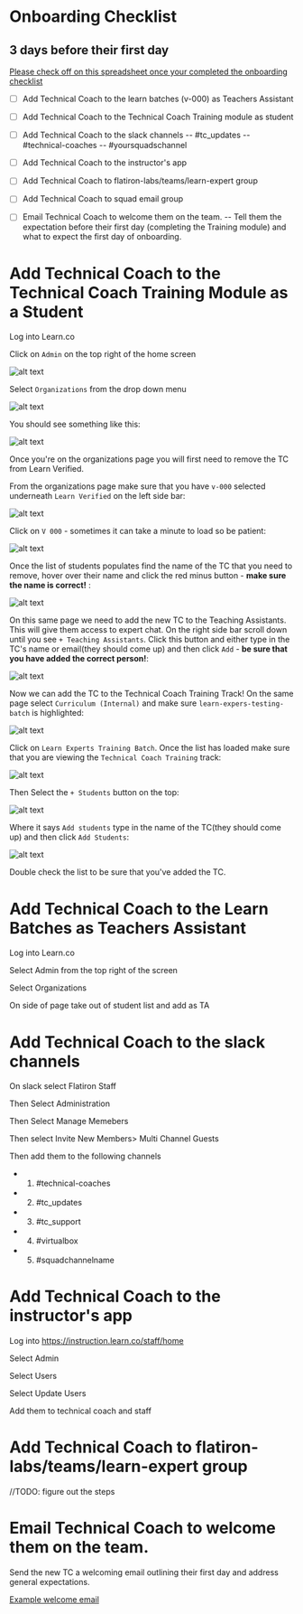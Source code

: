 # Onboarding Checklist

## 3 days before their first day
[Please check off on this spreadsheet once your completed the onboarding checklist ](https://docs.google.com/spreadsheets/d/1agAXKRnfLiSLNjAnvR6LQl125ATnrI9tpBoBe6s_XHw/edit#gid=0)
- [ ] Add Technical Coach to the learn batches (v-000) as Teachers Assistant

- [ ] Add Technical Coach to the Technical Coach Training module as student

- [ ] Add Technical Coach to the slack channels
    -- #tc_updates
    -- #technical-coaches
    -- #yoursquadschannel

- [ ] Add Technical Coach to the instructor's app

- [ ] Add Technical Coach to flatiron-labs/teams/learn-expert group

- [ ] Add Technical Coach to squad email group

- [ ] Email Technical Coach to welcome them on the team.
    -- Tell them the expectation before their first day (completing the Training module) and what to expect the first day of onboarding.



# Add Technical Coach to the Technical Coach Training Module as a Student

Log into Learn.co

Click on `Admin` on the top right of the home screen

![alt text](./images/admin.png)

Select `Organizations` from the drop down menu

![alt text](./images/organizations.png)

You should see something like this:

![alt text](./images/organizations-page.png)


Once you're on the organizations page you will first need to remove the TC from Learn Verified.

From the organizations page make sure that you have `v-000` selected underneath `Learn Verified` on the left side bar:

![alt text](./images/org-side.png)

Click on `V 000` - sometimes it can take a minute to load so be patient:

![alt text](./images/v-000.png)

Once the list of students populates find the name of the TC that you need to remove, hover over their name and click the red minus button - **make sure the name is correct!** :

![alt text](./images/remove-tc.png)

On this same page we need to add the new TC to the Teaching Assistants. This will give them access to expert chat. On the right side bar scroll down until you see `+ Teaching Assistants`. Click this button and either type in the TC's name or email(they should come up) and then click `Add` - **be sure that you have added the correct person!**:

![alt text](./images/ta.png)

Now we can add the TC to the Technical Coach Training Track! On the same page select `Curriculum (Internal)` and make sure `learn-expers-testing-batch` is highlighted:

![alt text](./images/internal.png)

Click on `Learn Experts Training Batch`. Once the list has loaded make sure that you are viewing the `Technical Coach Training` track:

![alt text](./images/tc-track.png)

Then Select the `+ Students` button on the top:

![alt text](./images/plus-tc.png)


Where it says `Add students` type in the name of the TC(they should come up) and then click `Add Students`:

![alt text](./images/add-student.png)

Double check the list to be sure that you've added the TC.

# Add Technical Coach to the Learn Batches as Teachers Assistant

Log into Learn.co

Select Admin from the top right of the screen

Select Organizations

On side of page take out of student list and add as TA

# Add Technical Coach to the slack channels

On slack select Flatiron Staff

Then Select Administration

Then Select Manage Memebers

Then select Invite New Members> Multi Channel Guests

Then add them to the following channels
 - 1. #technical-coaches
 - 2. #tc_updates
 - 3. #tc_support
 - 4. #virtualbox
 - 5. #squadchannelname


# Add Technical Coach to the instructor's app

Log into https://instruction.learn.co/staff/home

Select Admin

Select Users

Select Update Users

Add them to technical coach and staff

# Add Technical Coach to flatiron-labs/teams/learn-expert group

//TODO: figure out the steps


# Email Technical Coach to welcome them on the team.

Send the new TC a welcoming email outlining their first day and address general expectations. 

[Example welcome email](./welcome-email)






